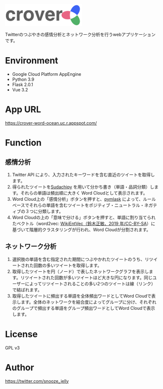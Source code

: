 <img src="frontend/src/assets/crover_logo_3_leaf_rgb_no_trans.png" width=50%>

Twitterのつぶやきの感情分析とネットワーク分析を行うwebアプリケーションです。

# Environment
- Google Cloud Platform AppEngine
- Python 3.9
- Flask 2.0.1
- Vue 3.2

# App URL
https://crover-word-ocean.uc.r.appspot.com/

# Function
## 感情分析
1. Twitter API により、入力されたキーワードを含む直近のツイートを取得します。
1. 得られたツイートを[Sudachipy](https://github.com/WorksApplications/SudachiPy)
   を用いて分かち書き（単語・品詞分類）します。それらの単語は頻出順に大きく Word Cloudとして表示されます。
1. Word Cloud上の「感情分析」ボタンを押すと、[pymlask](https://github.com/ikegami-yukino/pymlask)
   によって、ルールベースでそれらの単語を含むツイートをポジティブ・ニュートラル・ネガティブの３つに分類します。
1. Word Cloudの上の「意味で分ける」ボタンを押すと、単語に割り当てられたベクトル（word2vec: <a href="http://www.cl.ecei.tohoku.ac.jp/~m-suzuki/jawiki_vector/">WikiEntVec（鈴木正敏、2019 年/CC-BY-SA</a>）に基づいて階層的クラスタリングが行われ、Word Cloudが分割されます。

## ネットワーク分析
1. 選択肢の単語を含む指定された期間につぶやかれたツイートのうち、リツイートされた回数の多いツイートを取得します。
1. 取得したツイートを円（ノード）で表したネットワークグラフを表示します。リツイートされた回数が多いツイートほど大きな円になります。同じユーザーによってリツイートされることの多い2つのツイートは線（リンク）で結ばれます。
1. 取得したツイートに頻出する単語を全体頻出ワードとしてWord Cloudで表示します。全体のネットワークを結合度によってグループに分け、それぞれのグループで頻出する単語をグループ頻出ワードとしてWord Cloudで表示します。


# License
GPL v3

# Author
https://twitter.com/snooze_jelly
